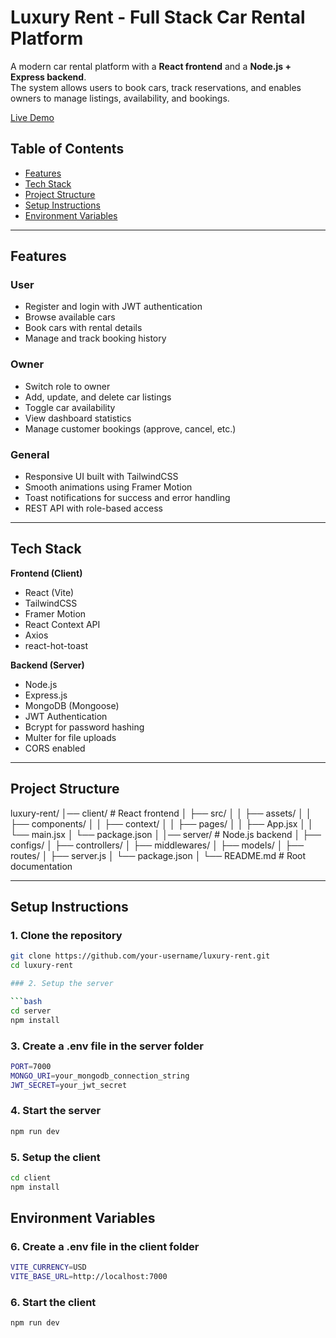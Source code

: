 # Luxury Rent - Full Stack Car Rental Platform

A modern car rental platform with a **React frontend** and a **Node.js + Express backend**.  
The system allows users to book cars, track reservations, and enables owners to manage listings, availability, and bookings.

[Live Demo](https://car-rental-one-virid.vercel.app/)

## Table of Contents

- [Features](#features)
- [Tech Stack](#tech-stack)
- [Project Structure](#project-structure)
- [Setup Instructions](#setup-instructions)
- [Environment Variables](#environment-variables)

---

## Features

### User

- Register and login with JWT authentication
- Browse available cars
- Book cars with rental details
- Manage and track booking history

### Owner

- Switch role to owner
- Add, update, and delete car listings
- Toggle car availability
- View dashboard statistics
- Manage customer bookings (approve, cancel, etc.)

### General

- Responsive UI built with TailwindCSS
- Smooth animations using Framer Motion
- Toast notifications for success and error handling
- REST API with role-based access

---

## Tech Stack

**Frontend (Client)**

- React (Vite)
- TailwindCSS
- Framer Motion
- React Context API
- Axios
- react-hot-toast

**Backend (Server)**

- Node.js
- Express.js
- MongoDB (Mongoose)
- JWT Authentication
- Bcrypt for password hashing
- Multer for file uploads
- CORS enabled

---

## Project Structure

luxury-rent/
│── client/ # React frontend
│ ├── src/
│ │ ├── assets/
│ │ ├── components/
│ │ ├── context/
│ │ ├── pages/
│ │ ├── App.jsx
│ │ └── main.jsx
│ └── package.json
│
│── server/ # Node.js backend
│ ├── configs/
│ ├── controllers/
│ ├── middlewares/
│ ├── models/
│ ├── routes/
│ ├── server.js
│ └── package.json
│
└── README.md # Root documentation

---

## Setup Instructions

### 1. Clone the repository

```bash
git clone https://github.com/your-username/luxury-rent.git
cd luxury-rent

### 2. Setup the server

```bash
cd server
npm install
```

### 3. Create a .env file in the server folder

```bash
PORT=7000
MONGO_URI=your_mongodb_connection_string
JWT_SECRET=your_jwt_secret
```

### 4. Start the server

```bash
npm run dev
```

### 5. Setup the client

```bash
cd client
npm install
```

## Environment Variables

### 6. Create a .env file in the client folder

```bash
VITE_CURRENCY=USD
VITE_BASE_URL=http://localhost:7000
```

### 6. Start the client

```bash
npm run dev
```
